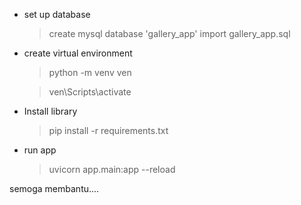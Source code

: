 - set up database
  > create mysql database 'gallery_app'
  > import gallery_app.sql
  
- create virtual environment
  > python -m venv ven
  
  > ven\Scripts\activate

- Install library
  > pip install -r requirements.txt

- run app
  > uvicorn app.main:app  --reload

semoga membantu....

